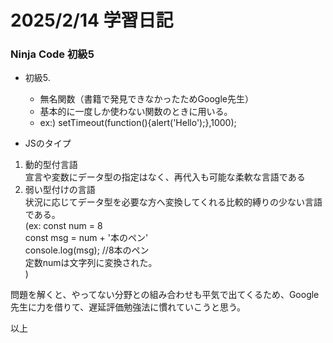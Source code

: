 # 2025/2/14 学習日記  
### Ninja Code 初級5  
- 初級5.
    - 無名関数（書籍で発見できなかったためGoogle先生）
    - 基本的に一度しか使わない関数のときに用いる。
    - ex:) setTimeout(function(){alert('Hello');},1000);  
  
- JSのタイプ
1. 動的型付言語  
宣言や変数にデータ型の指定はなく、再代入も可能な柔軟な言語である  
2. 弱い型付けの言語  
状況に応じてデータ型を必要な方へ変換してくれる比較的縛りの少ない言語である。  
(ex:
const num = 8  
const msg = num + '本のペン'  
console.log(msg); //8本のペン  
定数numは文字列に変換された。  
)

問題を解くと、やってない分野との組み合わせも平気で出てくるため、Google先生に力を借りて、遅延評価勉強法に慣れていこうと思う。 

以上
